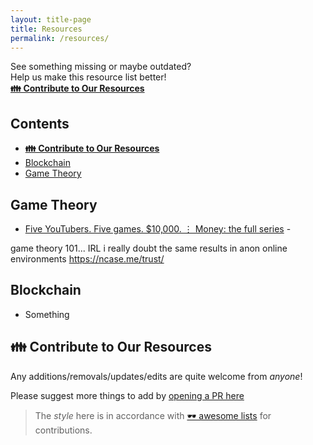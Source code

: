 ```yaml
---
layout: title-page
title: Resources
permalink: /resources/
---
```


See something missing or maybe outdated?<br>
Help us make this resource list better!<br>
**[👪 Contribute to Our Resources](#contribute-to-our-resources)**


## Contents

- **[👪 Contribute to Our Resources](#contribute-to-our-resources)**
- [Blockchain](#blockchain)
- [Game Theory](#game-theory)

## Game Theory

- [Five YouTubers. Five games. $10,000. ⋮ Money: the full series](https://www.youtube.com/watch?v=FJSI7QTAt_o) - 

game theory 101... IRL
i really doubt the same results in anon online environments 
https://ncase.me/trust/

## Blockchain

- Something

## 👪 Contribute to Our Resources

Any additions/removals/updates/edits are quite welcome from _anyone_!

Please suggest more things to add by [opening a PR here](https://github.com/timg512372/dapp-course-website/blob/gh-pages/_pages/resources.md)

> The _style_ here is in accordance with [🕶️ awesome lists](https://github.com/sindresorhus/awesome/blob/main/pull_request_template.md) for contributions. 